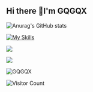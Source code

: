 ## Hi there 👋I'm GQGQX
![Anurag's GitHub stats](https://github-readme-stats.vercel.app/api?username=GQGQX&show_icons=true&theme=radical)

[![My Skills](https://skillicons.dev/icons?i=js,ts,react,nodejs,aws)](https://skillicons.dev)

![](https://img.shields.io/badge/讨厌-学习-yellow)

![](https://img.shields.io/badge/爱好-打电动-red)

![GQGQX](https://avatars.githubusercontent.com/u/182654734?v=4)

![Visitor Count](https://profile-counter.glitch.me/GQGQX/count.svg)



<!--
**GQGQX/GQGQX** is a ✨ _special_ ✨ repository because its `README.md` (this file) appears on your GitHub profile.

Here are some ideas to get you started:

- 🔭 I’m currently working on ...
- 🌱 I’m currently learning ...
- 👯 I’m looking to collaborate on ...
- 🤔 I’m looking for help with ...
- 💬 Ask me about ...
- 📫 How to reach me: ...
- 😄 Pronouns: ...
- ⚡ Fun fact: ...
-->

